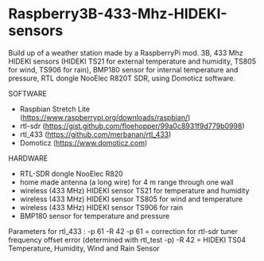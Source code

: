 # Raspberry3B-433-Mhz-HIDEKI-sensors

Build up of a weather station made by a RaspberryPi mod. 3B, 433 Mhz HIDEKI sensors (HIDEKI TS21 for external temperature and 
humidity, TS805 for wind, TS906 for rain), BMP180 sensor for internal temperature and pressure, RTL dongle NooElec R820T SDR,
using Domoticz software.

SOFTWARE
- Raspbian Stretch Lite (https://www.raspberrypi.org/downloads/raspbian/)
- rtl-sdr (https://gist.github.com/floehopper/99a0c8931f9d779b0998)
- rtl_433 (https://github.com/merbanan/rtl_433)
- Domoticz (https://www.domoticz.com)

HARDWARE
- RTL-SDR dongle NooElec R820
- home made antenna (a long wire) for 4 m range through one wall
- wireless (433 MHz) HIDEKI sensor TS21 for temperature and humidity
- wireless (433 MHz) HIDEKI sensor TS805 for wind and temperature
- wireless (433 MHz) HIDEKI sensor TS906 for rain
- BMP180 sensor for temperature and pressure

Parameters for rtl_433 : -p 61 -R 42
-p 61 = correction for rtl-sdr tuner frequency offset error (determined with rtl_test -p)
-R 42 = HIDEKI TS04 Temperature, Humidity, Wind and Rain Sensor



